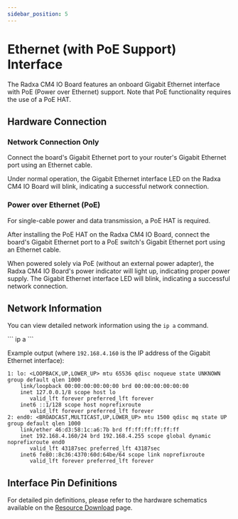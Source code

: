 ```yaml
---
sidebar_position: 5
---
```


# Ethernet (with PoE Support) Interface

The Radxa CM4 IO Board features an onboard Gigabit Ethernet interface with PoE (Power over Ethernet) support. Note that PoE functionality requires the use of a PoE HAT.

## Hardware Connection

### Network Connection Only

Connect the board's Gigabit Ethernet port to your router's Gigabit Ethernet port using an Ethernet cable.

Under normal operation, the Gigabit Ethernet interface LED on the Radxa CM4 IO Board will blink, indicating a successful network connection.

### Power over Ethernet (PoE)

For single-cable power and data transmission, a PoE HAT is required.

After installing the PoE HAT on the Radxa CM4 IO Board, connect the board's Gigabit Ethernet port to a PoE switch's Gigabit Ethernet port using an Ethernet cable.

When powered solely via PoE (without an external power adapter), the Radxa CM4 IO Board's power indicator will light up, indicating proper power supply. The Gigabit Ethernet interface LED will blink, indicating a successful network connection.

## Network Information

You can view detailed network information using the `ip a` command.

<NewCodeBlock tip="radxa@device$" type="device">
```
ip a
```
</NewCodeBlock>

Example output (where `192.168.4.160` is the IP address of the Gigabit Ethernet interface):

```
1: lo: <LOOPBACK,UP,LOWER_UP> mtu 65536 qdisc noqueue state UNKNOWN group default qlen 1000
    link/loopback 00:00:00:00:00:00 brd 00:00:00:00:00:00
    inet 127.0.0.1/8 scope host lo
       valid_lft forever preferred_lft forever
    inet6 ::1/128 scope host noprefixroute
       valid_lft forever preferred_lft forever
2: end0: <BROADCAST,MULTICAST,UP,LOWER_UP> mtu 1500 qdisc mq state UP group default qlen 1000
    link/ether 46:d3:58:1c:a6:7b brd ff:ff:ff:ff:ff:ff
    inet 192.168.4.160/24 brd 192.168.4.255 scope global dynamic noprefixroute end0
       valid_lft 43187sec preferred_lft 43187sec
    inet6 fe80::8c36:4370:60d:64be/64 scope link noprefixroute
       valid_lft forever preferred_lft forever
```

## Interface Pin Definitions

For detailed pin definitions, please refer to the hardware schematics available on the [Resource Download](../download.md) page.
